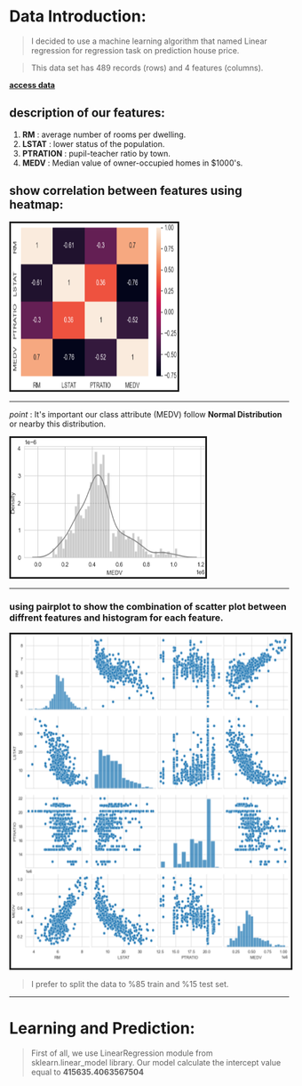 # Data Introduction:
> I decided to use a machine learning algorithm that named Linear regression for regression task on prediction house price.

> This data set has 489 records (rows) and 4 features (columns).
> 
[**access data**](https://github.com/hosein-jamshidian/Data_Science_Course/blob/main/Linear%20Regression/Data/boston_housing.csv)


## description of our features:
1. **RM** : average number of rooms per dwelling.
2. **LSTAT** : lower status of the population.
3. **PTRATION** : pupil-teacher ratio by town.
4. **MEDV** : Median value of owner-occupied homes in $1000's.

## show correlation between features using heatmap:
<th colspan="3"><img src=".\Images\heatmap.png" alt="" border='3' height='300' width='300' /></th>

---

*point* : It's important our class attribute (MEDV) follow **Normal Distribution** or nearby this distribution.
<th colspan="3"><img src=".\Images\y dist.png" alt="" border='3' height='250' width='350' /></th>

---

### using **pairplot** to show the combination of scatter plot between diffrent features and histogram for each feature.
<th colspan="3"><img src=".\Images\paitplot.png" alt="" border='3' height='600' width='600' /></th>

> I prefer to split the data to %85 train and %15 test set.

---

# Learning and Prediction:
> First of all, we use LinearRegression module from sklearn.linear_model library.
> Our model calculate the intercept value equal to **415635.4063567504**

